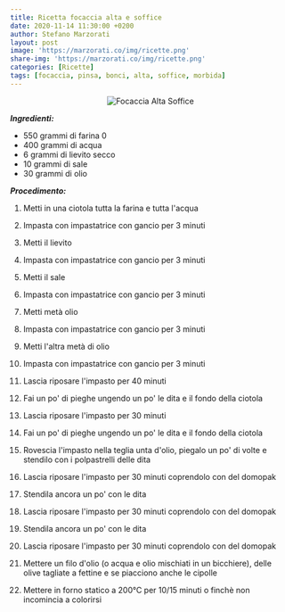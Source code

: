 ```yaml
---
title: Ricetta focaccia alta e soffice
date: 2020-11-14 11:30:00 +0200
author: Stefano Marzorati
layout: post
image: 'https://marzorati.co/img/ricette.png'
share-img: 'https://marzorati.co/img/ricette.png'
categories: [Ricette]
tags: [focaccia, pinsa, bonci, alta, soffice, morbida]
---
```

<center><img src="https://marzorati.co/img/post/focaccia.png" alt="Focaccia Alta Soffice"></center>

***Ingredienti:***

- 550 grammi di farina 0
- 400 grammi di acqua
- 6 grammi di lievito secco
- 10 grammi di sale
- 30 grammi di olio

***Procedimento:***

1. Metti in una ciotola tutta la farina e tutta l'acqua
2. Impasta con impastatrice con gancio per 3 minuti


3. Metti il lievito
4. Impasta con impastatrice con gancio per 3 minuti


5. Metti il sale
6. Impasta con impastatrice con gancio per 3 minuti


7. Metti metà olio
8. Impasta con impastatrice con gancio per 3 minuti


9. Metti l'altra metà di olio
10. Impasta con impastatrice con gancio per 3 minuti


11. Lascia riposare l'impasto per 40 minuti


12. Fai un po' di pieghe ungendo un po' le dita e il fondo della ciotola
13. Lascia riposare l'impasto per 30 minuti


14. Fai un po' di pieghe ungendo un po' le dita e il fondo della ciotola


15. Rovescia l'impasto nella teglia unta d'olio, piegalo un po' di volte e stendilo con i polpastrelli delle dita
16. Lascia riposare l'impasto per 30 minuti coprendolo con del domopak


17. Stendila ancora un po' con le dita
18. Lascia riposare l'impasto per 30 minuti coprendolo con del domopak


19. Stendila ancora un po' con le dita
20. Lascia riposare l'impasto per 30 minuti coprendolo con del domopak


21. Mettere un filo d'olio (o acqua e olio mischiati in un bicchiere), delle olive tagliate a fettine e se piacciono anche le cipolle
22. Mettere in forno statico a 200°C per 10/15 minuti o finchè non incomincia a colorirsi